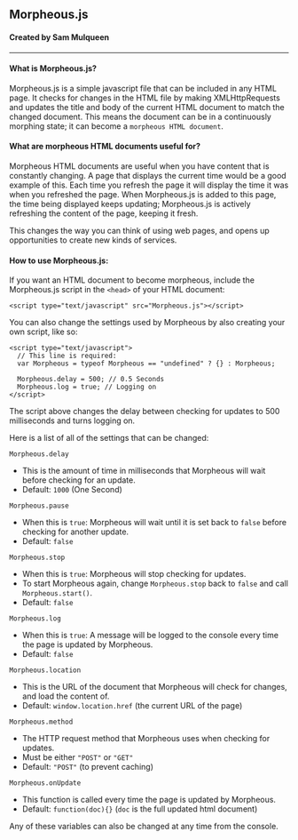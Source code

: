 ## Morpheous.js
#### Created by Sam Mulqueen
---
#### What is Morpheous.js?
Morpheous.js is a simple javascript file that can be included in any HTML page. It checks for changes in the HTML file by making XMLHttpRequests and updates the title and body of the current HTML document to match the changed document. This means the document can be in a continuously morphing state; it can become a `morpheous HTML document`.

#### What are morpheous HTML documents useful for?
Morpheous HTML documents are useful when you have content that is constantly changing. A page that displays the current time would be a good example of this. Each time you refresh the page it will display the time it was when you refreshed the page. When Morpheous.js is added to this page, the time being displayed keeps updating; Morpheous.js is actively refreshing the content of the page, keeping it fresh.

This changes the way you can think of using web pages, and opens up opportunities to create new kinds of services.

#### How to use Morpheous.js:
If you want an HTML document to become morpheous, include the Morpheous.js script in the `<head>` of your HTML document:
```
<script type="text/javascript" src="Morpheous.js"></script>
```
You can also change the settings used by Morpheous by also creating your own script, like so:
```
<script type="text/javascript">
  // This line is required:
  var Morpheous = typeof Morpheous == "undefined" ? {} : Morpheous;

  Morpheous.delay = 500; // 0.5 Seconds
  Morpheous.log = true; // Logging on
</script>
```
The script above changes the delay between checking for updates to 500 milliseconds and turns logging on.

Here is a list of all of the settings that can be changed:

`Morpheous.delay`
- This is the amount of time in milliseconds that Morpheous will wait before checking for an update.
- Default: `1000` (One Second)

`Morpheous.pause`
- When this is `true`: Morpheous will wait until it is set back to `false` before checking for another update.
- Default: `false`

`Morpheous.stop`
- When this is `true`: Morpheous will stop checking for updates.
- To start Morpheous again, change `Morpheous.stop` back to `false` and call `Morpheous.start()`.
- Default: `false`

`Morpheous.log`
- When this is `true`: A message will be logged to the console every time the page is updated by Morpheous.
- Default: `false`

`Morpheous.location`
- This is the URL of the document that Morpheous will check for changes, and load the content of.
- Default: `window.location.href` (the current URL of the page)

`Morpheous.method`
- The HTTP request method that Morpheous uses when checking for updates.
- Must be either `"POST"` or `"GET"`
- Default: `"POST"` (to prevent caching)

`Morpheous.onUpdate`
- This function is called every time the page is updated by Morpheous.
- Default: `function(doc){}` (`doc` is the full updated html document)

Any of these variables can also be changed at any time from the console.
